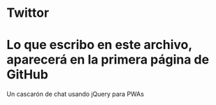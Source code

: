 # Twittor
# Lo que escribo en este archivo, aparecerá en la primera página de GitHub

Un cascarón de chat usando jQuery para PWAs